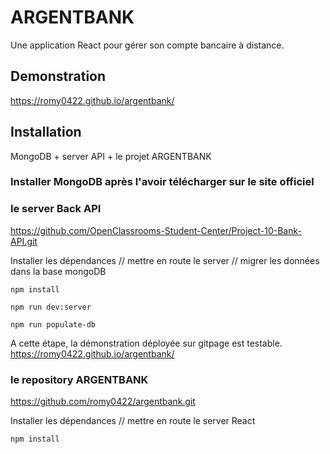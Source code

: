 # ARGENTBANK
Une application React pour gérer son compte bancaire à distance.

## Demonstration
https://romy0422.github.io/argentbank/


## Installation
MongoDB + server API + le projet ARGENTBANK

### Installer MongoDB après l'avoir télécharger sur le site officiel

### le server Back API 
https://github.com/OpenClassrooms-Student-Center/Project-10-Bank-API.git

Installer les dépendances // mettre en route le server // migrer les données dans la base mongoDB 

```
npm install

npm run dev:server

npm run populate-db
```
A cette étape, la démonstration déployée sur gitpage est testable.
https://romy0422.github.io/argentbank/


### le repository ARGENTBANK
https://github.com/romy0422/argentbank.git

Installer les dépendances // mettre en route le server React

```
npm install
```
